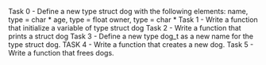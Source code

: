 Task 0 - Define a new type struct dog with the following elements:
name, type = char *
age, type = float
owner, type = char *
Task 1 - Write a function that initialize a variable of type struct dog
Task 2 - Write a function that prints a struct dog
Task 3 - Define a new type dog_t as a new name for the type struct dog.
TASK 4 - Write a function that creates a new dog.
Task 5 - Write a function that frees dogs.
